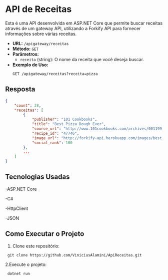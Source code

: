 # API de Receitas

Esta é uma API desenvolvida em ASP.NET Core que permite buscar receitas através de um gateway API, utilizando a Forkify API para fornecer informações sobre várias receitas.


- **URL:** `/apigateway/receitas`
- **Método:** `GET`
- **Parâmetros:**
  - `receita` (string): O nome da receita que você deseja buscar.
- **Exemplo de Uso:**
  ```http
  GET /apigateway/receitas?receita=pizza
  ```
## Resposta
```Json
{
    "count": 28,
    "receitas": [
        {
            "publisher": "101 Cookbooks",
            "title": "Best Pizza Dough Ever",
            "source_url": "http://www.101cookbooks.com/archives/001199.html",
            "recipe_id": "47746",
            "image_url": "http://forkify-api.herokuapp.com/images/best_pizza_dough_recipe1b20.jpg",
            "social_rank": 100
        },
        ...
    ]
}

```

## Tecnologias Usadas
-ASP.NET Core

-C#

-HttpClient

-JSON

## Como Executar o Projeto
1. Clone este repositório:
```terminal
 git clone https://github.com/ViniciusAlamini/ApiReceitas.git
```
2.Execute o projeto:
```terminal
 dotnet run
```
